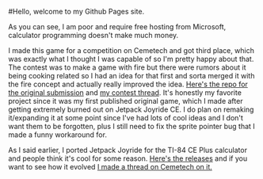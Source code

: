 #Hello, welcome to my Github Pages site.

As you can see, I am poor and require free hosting from Microsoft, calculator programming doesn't make much money.

I made this game for a competition on Cemetech and got third place, which was exactly what I thought I was capable of so I'm pretty happy about that. The contest was to make a game with fire but there were rumors about it being cooking related so I had an idea for that first and sorta merged it with the fire concept and actually really improved the idea. [Here's the repo for the original submission](https://github.com/KingDubDub/Food-Fighter) and [my contest thread](https://www.cemetech.net/forum/viewtopic.php?t=17457). It's honestly my favorite project since it was my first published original game, which I made after getting extremely burned out on Jetpack Joyride CE. I do plan on remaking it/expanding it at some point since I've had lots of cool ideas and I don't want them to be forgotten, plus I still need to fix the sprite pointer bug that I made a funny workaround for.

As I said earlier, I ported Jetpack Joyride for the TI-84 CE Plus calculator and people think it's cool for some reason. [Here's the releases](https://github.com/KingDubDub/Jetpack-Joyride-CE/releases) and if you want to see how it evolved [I made a thread on Cemetech on it.](https://www.cemetech.net/forum/viewtopic.php?t=16948)